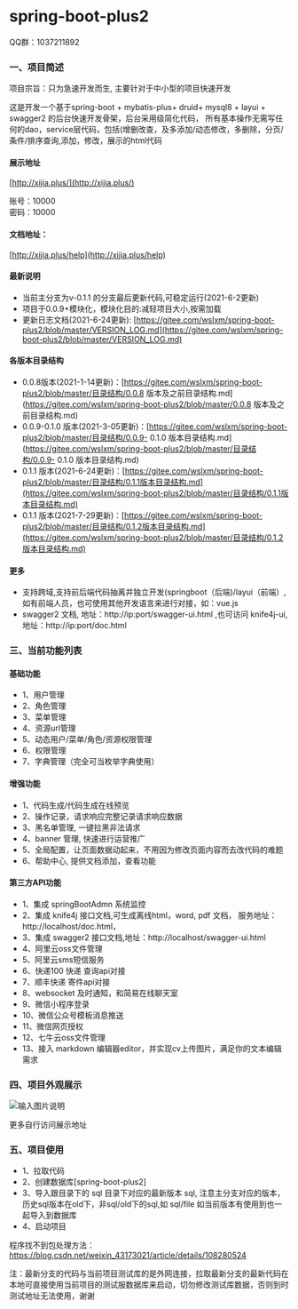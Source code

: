 # spring-boot-plus2

QQ群：1037211892

### 一、项目简述

项目宗旨：只为急速开发而生, 主要针对于中小型的项目快速开发

这是开发一个基于spring-boot + mybatis-plus+ druid+ mysql8 + layui + swagger2 的后台快速开发骨架，后台采用级简化代码，
所有基本操作无需写任何的dao，service层代码，包括(增删改查，及多添加/动态修改，多删除，分页/条件/排序查询,添加，修改，展示的html代码


#### 展示地址
[http://xijia.plus/](http://xijia.plus/) 

账号：10000  
密码：10000

#### 文档地址：
 [http://xijia.plus/help](http://xijia.plus/help) 

#### 最新说明
- 当前主分支为v-0.1.1 的分支最后更新代码,可稳定运行(2021-6-2更新)
- 项目于0.0.9+模块化，模块化目的:减轻项目大小,按需加载
- 更新日志文档(2021-6-24更新): [https://gitee.com/wslxm/spring-boot-plus2/blob/master/VERSION_LOG.md](https://gitee.com/wslxm/spring-boot-plus2/blob/master/VERSION_LOG.md) 

#### 各版本目录结构

- 0.0.8版本(2021-1-14更新)：[https://gitee.com/wslxm/spring-boot-plus2/blob/master/目录结构/0.0.8 版本及之前目录结构.md](https://gitee.com/wslxm/spring-boot-plus2/blob/master/0.0.8 版本及之前目录结构.md) 
- 0.0.9-0.1.0 版本(2021-3-05更新)：[https://gitee.com/wslxm/spring-boot-plus2/blob/master/目录结构/0.0.9- 0.1.0  版本目录结构.md](https://gitee.com/wslxm/spring-boot-plus2/blob/master/目录结构/0.0.9- 0.1.0  版本目录结构.md) 
- 0.1.1 版本(2021-6-24更新)：[https://gitee.com/wslxm/spring-boot-plus2/blob/master/目录结构/0.1.1版本目录结构.md](https://gitee.com/wslxm/spring-boot-plus2/blob/master/目录结构/0.1.1版本目录结构.md) 
- 0.1.1 版本(2021-7-29更新)：[https://gitee.com/wslxm/spring-boot-plus2/blob/master/目录结构/0.1.2版本目录结构.md](https://gitee.com/wslxm/spring-boot-plus2/blob/master/目录结构/0.1.2版本目录结构.md) 


#### 更多

- 支持跨域,支持前后端代码抽离并独立开发(springboot（后端)/layui（前端）, 如有前端人员，也可使用其他开发语言来进行对接，如：vue.js
- swagger2 文档, 地址：http://ip:port/swagger-ui.html ,也可访问 knife4j-ui, 地址：http://ip:port/doc.html


### 三、当前功能列表
#### 基础功能
- 1、用户管理
- 2、角色管理
- 3、菜单管理
- 4、资源url管理
- 5、动态用户/菜单/角色/资源权限管理 
- 6、权限管理
- 7、字典管理（完全可当枚举字典使用）


#### 增强功能
- 1、代码生成/代码生成在线预览   
- 2、操作记录，请求响应完整记录请求响应数据
- 3、黑名单管理, 一键拉黑非法请求
- 4、banner 管理, 快速进行运营推广
- 5、全局配置，让页面数据动起来，不用因为修改页面内容而去改代码的难题
- 6、帮助中心, 提供文档添加，查看功能

#### 第三方API功能
- 1、集成 springBootAdmn 系统监控
- 2、集成 knife4j 接口文档,可生成离线html，word, pdf 文档， 服务地址：http://localhost/doc.html，
- 3、集成 swagger2 接口文档,地址：http://localhost/swagger-ui.html
- 4、阿里云oss文件管理
- 5、阿里云sms短信服务
- 6、快递100 快递 查询api对接
- 7、顺丰快递 寄件api对接
- 8、websocket 及时通知，和简易在线聊天室
- 9、微信小程序登录
- 10、微信公众号模板消息推送
- 11、微信网页授权
- 12、七牛云oss文件管理
- 13、接入 markdown 编辑器editor，并实现cv上传图片，满足你的文本编辑需求



### 四、项目外观展示

![输入图片说明](https://images.gitee.com/uploads/images/2020/1206/114540_8a29dc40_2208600.png "屏幕截图.png")

更多自行访问展示地址



### 五、项目使用

- 1、拉取代码
- 2、创建数据库[spring-boot-plus2]
- 3、导入跟目录下的 sql 目录下对应的最新版本 sql, 注意主分支对应的版本，历史sql版本在old下，非sql/old下的sql,如 sql/file 如当前版本有使用到也一起导入到数据库
- 4、启动项目

程序找不到包处理方法：https://blog.csdn.net/weixin_43173021/article/details/108280524

注：最新分支的代码与当前项目测试库的是外网连接，拉取最新分支的最新代码在本地可直接使用当前项目的测试服数据库来启动，切勿修改测试库数据，否则到时测试地址无法使用，谢谢